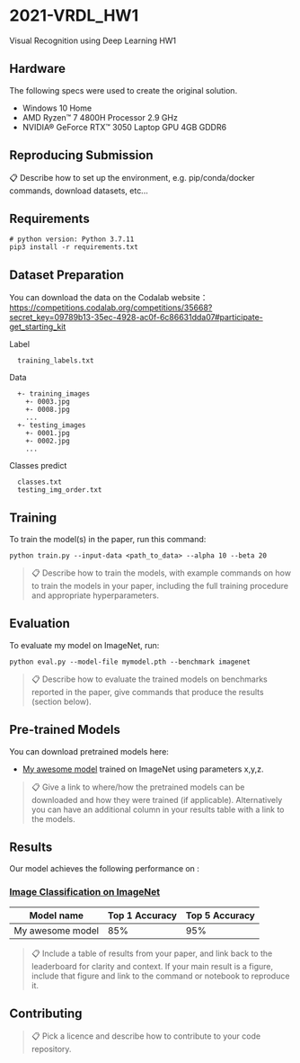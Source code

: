# 2021-VRDL_HW1

Visual Recognition using Deep Learning HW1

##  Hardware

The following specs were used to create the original solution.

* Windows 10 Home
* AMD Ryzen™ 7 4800H Processor 2.9 GHz
* NVIDIA® GeForce RTX™ 3050 Laptop GPU 4GB GDDR6

## Reproducing Submission
📋  Describe how to set up the environment, e.g. pip/conda/docker commands, download datasets, etc...

## Requirements

```train
# python version: Python 3.7.11
pip3 install -r requirements.txt
```

## Dataset Preparation
You can download the data on the Codalab website：https://competitions.codalab.org/competitions/35668?secret_key=09789b13-35ec-4928-ac0f-6c86631dda07#participate-get_starting_kit

Label 
```label
  training_labels.txt
```

Data
```data
  +- training_images
    +- 0003.jpg
    +- 0008.jpg
    ...
  +- testing_images
    +- 0001.jpg
    +- 0002.jpg
    ...
```

Classes predict

```predict
  classes.txt
  testing_img_order.txt
```

## Training

To train the model(s) in the paper, run this command:

```train
python train.py --input-data <path_to_data> --alpha 10 --beta 20
```

>📋  Describe how to train the models, with example commands on how to train the models in your paper, including the full training procedure and appropriate hyperparameters.

## Evaluation

To evaluate my model on ImageNet, run:

```eval
python eval.py --model-file mymodel.pth --benchmark imagenet
```

>📋  Describe how to evaluate the trained models on benchmarks reported in the paper, give commands that produce the results (section below).

## Pre-trained Models

You can download pretrained models here:

- [My awesome model](https://drive.google.com/mymodel.pth) trained on ImageNet using parameters x,y,z. 

>📋  Give a link to where/how the pretrained models can be downloaded and how they were trained (if applicable).  Alternatively you can have an additional column in your results table with a link to the models.

## Results

Our model achieves the following performance on :

### [Image Classification on ImageNet](https://paperswithcode.com/sota/image-classification-on-imagenet)

| Model name         | Top 1 Accuracy  | Top 5 Accuracy |
| ------------------ |---------------- | -------------- |
| My awesome model   |     85%         |      95%       |

>📋  Include a table of results from your paper, and link back to the leaderboard for clarity and context. If your main result is a figure, include that figure and link to the command or notebook to reproduce it. 


## Contributing

>📋  Pick a licence and describe how to contribute to your code repository. 
